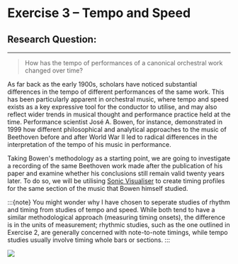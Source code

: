 # Exercise 3 – Tempo and Speed

## Research Question:
---
> How has the tempo of performances of a canonical orchestral work changed over time? 

As far back as the early 1900s, scholars have noticed substantial differences in the tempo of different performances of the same work. This has been particularly apparent in orchestral music, where tempo and speed exists as a key expressive tool for the conductor to utilise, and may also reflect wider trends in musical thought and performance practice held at the time. Performance scientist José A. Bowen, for instance, demonstrated in 1999 how different philosophical and analytical approaches to the music of Beethoven before and after World War II led to radical differences in the interpretation of the tempo of his music in performance.

Taking Bowen's methodology as a starting point, we are going to investigate a recording of the same Beethoven work made after the publication of his paper and examine whether his conclusions still remain valid twenty years later. To do so, we will be utilising [Sonic Visualiser](https://www.sonicvisualiser.org/) to create timing profiles for the same section of the music that Bowen himself studied.

:::{note}
You might wonder why I have chosen to seperate studies of rhythm and timing from studies of tempo and speed. While both tend to have a similar methodological approach (measuring timing onsets), the difference is in the units of measurement; rhythmic studies, such as the one outlined in Exercise 2, are generally concerned with note-to-note timings, while tempo studies usually involve timing whole bars or sections.
:::

![](ex3_orchestra.jpg)